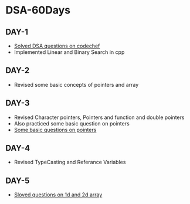 # DSA-60Days
## DAY-1

* [Solved DSA questions on codechef](https://www.codechef.com/CCSTART2)
* Implemented Linear and Binary Search in cpp

## DAY-2

* Revised some basic concepts of pointers and array

## DAY-3

* Revised Character pointers, Pointers and function and double pointers
* Also practiced some basic question on pointers
* [Some basic questions on pointers](http://www.allindiaexams.in/engineering/cse/c-p-p-multiple-choice-questions-answers/cpp-pointers)

## DAY-4
* Revised TypeCasting and Referance Variables

## DAY-5
* [Sloved questions on 1d and 2d array](https://www.javatpoint.com/array-in-java)
